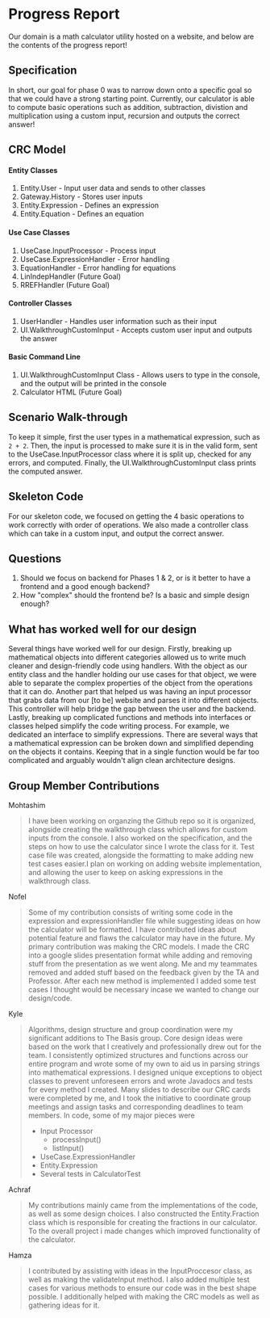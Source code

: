 # Progress Report

Our domain is a math calculator utility hosted on a website, and below are the contents of the progress report!


## Specification

In short, our goal for phase 0 was to narrow down onto a specific goal so that we could have a strong starting point. Currently, our calculator is able to compute basic operations such as addition, subtraction, divistion and multiplication using a custom input, recursion and outputs the correct answer!

## CRC Model

#### Entity Classes

1. Entity.User - Input user data and sends to other classes
2. Gateway.History - Stores user inputs
3. Entity.Expression - Defines an expression
4. Entity.Equation - Defines an equation

#### Use Case Classes

1. UseCase.InputProcessor - Process input
2. UseCase.ExpressionHandler - Error handling
3. EquationHandler - Error handling for equations
4. LinIndepHandler (Future Goal)
5. RREFHandler (Future Goal)

#### Controller Classes

1. UserHandler - Handles user information such as their input
2. UI.WalkthroughCustomInput - Accepts custom user input and outputs the answer

#### Basic Command Line

1. UI.WalkthroughCustomInput Class - Allows users to type in the console, and the output will be printed in the console
2. Calculator HTML (Future Goal)

## Scenario Walk-through

To keep it simple, first the user types in a mathematical expression, such as ```2 + 2```. Then, the input is processed to make sure it is in the valid form, sent to the UseCase.InputProcessor class where it is split up, checked for any errors, and computed. Finally, the UI.WalkthroughCustomInput class prints the computed answer.



## Skeleton Code

For our skeleton code, we focused on getting the 4 basic operations to work correctly with order of operations. We also made a controller class which can take in a custom input, and output the correct answer.

## Questions

1. Should we focus on backend for Phases 1 & 2, or is it better to have a frontend and a good enough backend?
2. How "complex" should the frontend be? Is a basic and simple design enough?

## What has worked well for our design

Several things have worked well for our design. Firstly, breaking up mathematical objects into different categories allowed us to write much cleaner and design-friendly code using handlers. With the object as our entity class and the handler holding our use cases for that object, we were able to separate the complex properties of the object from the operations that it can do. Another part that helped us was having an input processor that grabs data from our [to be] website and parses it into different objects. This controller will help bridge the gap between the user and the backend. Lastly, breaking up complicated functions and methods into interfaces or classes helped simplify the code writing process. For example, we dedicated an interface to simplify expressions. There are several ways that a mathematical expression can be broken down and simplified depending on the objects it contains. Keeping that in a single function would be far too complicated and arguably wouldn't align clean architecture designs.

## Group Member Contributions

Mohtashim

> I have been working on organzing the Github repo so it is organized, alongside creating the walkthrough class which allows for custom inputs from the console. I also worked on the specification, and the steps on how to use the calculator since I wrote the class for it. Test case file was created, alongside the formatting to make adding new test cases easier.I plan on working on adding website implementation, and allowing the user to keep on asking expressions in the walkthrough class.

Nofel

> Some of my contribution consists of writing some code in the expression and expressionHandler file while suggesting ideas on how the calculator will be formatted. I have contributed ideas about potential feature and flaws the calculator may have in the future. My primary contribution was making the CRC models. I made the CRC into a google slides presentation format while adding and removing stuff from the presentation as we went along. Me and my teammates removed and added stuff based on the feedback given by the TA and Professor. After each new method is implemented I added some test cases I thought would be necessary incase we wanted to change our design/code.

Kyle 

> Algorithms, design structure and group coordination were my significant additions to The Basis group. Core design ideas were based on the work that I creatively and professionally drew out for the team. I consistently optimized structures and functions across our entire program and wrote some of my own to aid us in parsing strings into mathematical expressions. I designed unique exceptions to object classes to prevent unforeseen errors and wrote Javadocs and tests for every method I created. Many slides to describe our CRC cards were completed by me, and I took the initiative to coordinate group meetings and assign tasks and corresponding deadlines to team members.  In code, some of my major pieces were 
>* Input Processor
>    * processInput()
>    * listInput()
>* UseCase.ExpressionHandler
>* Entity.Expression
>* Several tests in CalculatorTest

Achraf

> My contributions mainly came from the implementations of the code, as well as some design choices. I also constructed the Entity.Fraction class which is responsible for creating the fractions in our calculator. To the overall project i made changes which improved functionality of the calculator.

Hamza

> I contributed by assisting with ideas in the InputProccesor class, as well as making the validateInput method. I also added multiple test cases for various methods to ensure our code was in the best shape possible. I additionally helped with making the CRC models as well as gathering ideas for it.
